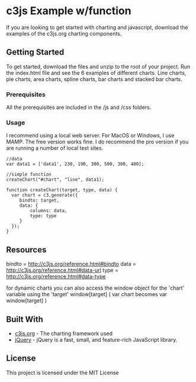 # c3js Example w/function

If you are looking to get started with charting and javascript, download the examples of the c3js.org charting components. 

## Getting Started

To get started, download the files and unzip to the root of your project. Run the index.html file and see the 6 examples of different charts. Line charts, pie charts, area charts, spline charts, bar charts and stacked bar charts.

### Prerequisites

All the prerequisites are included in the /js and /css folders.

### Usage

I recommend using a local web server. For MacOS or Windows, I use MAMP. The free version works fine. I do recommend the pro version if you are running a number of local test sites. 

```
//data 
var data1 = ['data1', 230, 190, 300, 500, 300, 400];

//simple function
createChart("#chart", "line", data1);

function createChart(target, type, data) {
  var chart = c3.generate({
     bindto: target,
     data: {
         columns: data,
         type: type
     }
  });
}
```

## Resources
bindto = http://c3js.org/reference.html#bindto
data = http://c3js.org/reference.html#data-url
type = http://c3js.org/reference.html#data-type

for dynamic charts you can also access the window object for the 'chart' variable using the 'target'
window[target] ( var chart becomes var window[target] )

## Built With

* [c3js.org](http://www.c3js.org) - The charting framework used
* [jQuery](http://www.jquery.com/) - jQuery is a fast, small, and feature-rich JavaScript library.

## License

This project is licensed under the MIT License

